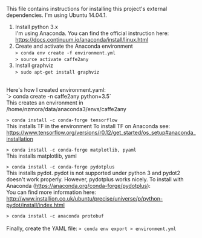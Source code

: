 This file contains instructions for installing this project's external dependencies.
I'm using Ubuntu 14.04.1.

1. Install python 3.x<br>
   I'm using  Anaconda.  You can find the official instruction here: https://docs.continuum.io/anaconda/install/linux.html
1. Create and activate the Anaconda environment<br> 
`> conda env create -f environment.yml`<br>
`> source activate caffe2any`
1. Install graphviz<br>
`> sudo apt-get install graphviz`
<br>
Here's how I created environment.yaml:
<br>
`> conda create -n caffe2any python=3.5`<br>
This creates an environment in /home/nzmora/data/anaconda3/envs/caffe2any

`> conda install -c conda-forge tensorflow`<br>
This installs TF in the environment
To install TF on Anaconda see: https://www.tensorflow.org/versions/r0.12/get_started/os_setup#anaconda_installation

`> conda install -c conda-forge matplotlib, pyaml`<br>
This installs matplotlib, yaml

`> conda install -c conda-forge pydotplus`<br>
This installs pydot.  pydot is not supported under python 3 and pydot2 doesn't work properly.
However, pydotplus works nicely.  To install with Anaconda (https://anaconda.org/conda-forge/pydotplus):
<br>
You can find more information here:  http://www.installion.co.uk/ubuntu/precise/universe/p/python-pydot/install/index.html

`> conda install -c anaconda protobuf`<br>
<br>
Finally, create the YAML file:
`> conda env export > environment.yml`

